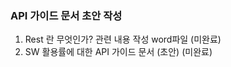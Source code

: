 ###
### API 가이드 문서 초안 작성
  
   
1. Rest 란 무엇인가? 관련 내용 작성 word파일 (미완료)  
2. SW 활용률에 대한 API 가이드 문서 (초안) (미완료)  


  
